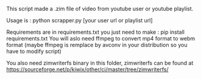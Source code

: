 This script made a .zim file of video from youtube user or youtube playlist.

Usage is :
python scrapper.py [your user url or playlist url]

Requirements are in requirements.txt you just need to make : pip install requirements.txt
You will aslo need ffmpeg to convert mp4 format to webm format (maybe ffmpeg is remplace by avconv in your distribution so you have to modify script)

You also need zimwriterfs binary in this folder, zimwriterfs can be found at https://sourceforge.net/p/kiwix/other/ci/master/tree/zimwriterfs/
